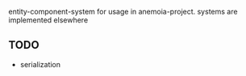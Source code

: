 entity-component-system for usage in anemoia-project. systems are implemented elsewhere

## TODO

- serialization